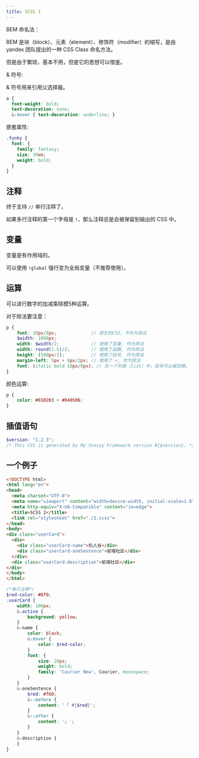 ```yaml
---
title: SCSS 1
---
```


BEM 命名法：

BEM 是块（block）、元素（element）、修饰符（modifier）的缩写，是由 yandex 团队提出的一种 CSS Class 命名方法。

但是由于繁琐，基本不用，但是它的思想可以借鉴。

& 符号:

& 符号用来引用父选择器。

```scss
a {
  font-weight: bold;
  text-decoration: none;
  &:hover { text-decoration: underline; }
```

嵌套属性:

```scss
.funky {
  font: {
    family: fantasy;
    size: 30em;
    weight: bold;
  }
}
```

## 注释

终于支持 `//` 单行注释了。

如果多行注释的第一个字母是 `!`，那么注释总是会被保留到输出的 CSS 中。

## 变量

变量是有作用域的。

可以使用 `!global` 强行变为全局变量（不推荐使用）。

## 运算

可以进行数字的加减乘除模5种运算。

对于除法要注意：

```scss
p {
    font: 10px/8px;             // 原生的CSS，不作为除法
    $width: 1000px;
    width: $width/2;            // 使用了变量, 作为除法
    width: round(1.5)/2;        // 使用了函数, 作为除法
    height: (500px/2);          // 使用了括号, 作为除法
    margin-left: 5px + 8px/2px; // 使用了 +, 作为除法
    font: (italic bold 10px/8px); // 在一个列表（list）中，括号可以被忽略。
}
```

颜色运算:

```scss
p {
    color: #010203 + #040506;
}
```

## 插值语句

```scss
$version: "1.2.3";
/* This CSS is generated by My Snazzy Framework version #{$version}. */
```

## 一个例子

```html
<!DOCTYPE html>
<html lang="en">
<head>
  <meta charset="UTF-8">
  <meta name="viewport" content="width=device-width, initial-scale=1.0">
  <meta http-equiv="X-UA-Compatible" content="ie=edge">
  <title>SCSS 2</title>
  <link rel="stylesheet" href="./2.scss">
</head>
<body>
<div class="userCard">
  <div>
    <div class="userCard-name">饥人谷</div>
    <div class="userCard-oneSentence">前端社区</div>
  </div>
  <div class="userCard-description">前端社区</div>
</div>
</body>
</html>
```

```scss
/*单行注释*/
$red-color: #6f0;
.userCard {
    width: 100px;
    &.active {
        background: yellow;
    }
    &-name {
        color: black;
        &:hover {
            color: $red-color;
        }
        font: {
            size: 28px;
            weight: bold;
            family: 'Courier New', Courier, monospace;
        }
    }
    &-oneSentence {
        $red: #f60;
        &::before {
            content: '「 #{$red}';
        }
        &::after {
            content: '」';
        }
    }
    &-description {
    }
}
```